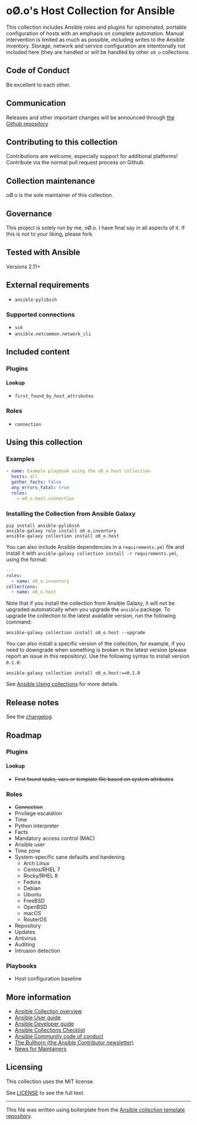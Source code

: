 # oØ.o's Host Collection for Ansible

This collection includes Ansible roles and plugins for opinionated, portable configuration of hosts with an emphasis on complete automation. Manual intervention is limited as much as possible, including writes to the Ansible inventory. Storage, network and service configuration are intentionally not included here (they are handled or will be handled by other `o0_o` collections.

## Code of Conduct

Be excellent to each other.

## Communication

Releases and other important changes will be announced through [the Github repository](https://github.com/o0-o/ansible_collection_host)

## Contributing to this collection

Contributions are welcome, especially support for additional platforms! Contribute via the normal pull request process on Github.

## Collection maintenance

oØ.o is the sole maintainer of this collection.

## Governance

This project is solely run by me, oØ.o. I have final say in all aspects of it. If this is not to your liking, please fork.

## Tested with Ansible

Versions 2.11+

## External requirements

- `ansible-pylibssh`

### Supported connections

- `ssh`
- `ansible.netcommon.network_cli`

## Included content

### Plugins

#### Lookup

- `first_found_by_host_attributes`

### Roles

- `connection`

## Using this collection

### Examples

```yaml
- name: Example playbook using the o0_o.host collection
  hosts: all
  gather_facts: false
  any_errors_fatal: true
  roles:
    - o0_o.host.connection
```

### Installing the Collection from Ansible Galaxy

```shell
pip install ansible-pylibssh
ansible-galaxy role install o0_o.inventory
ansible-galaxy collection install o0_o.host
```

You can also include Ansible dependencies in a `requirements.yml` file and install it with `ansible-galaxy collection install -r requirements.yml`, using the format:

```yaml
---
roles:
  - name: o0_o.inventory
collections:
  - name: o0_o.host
```

Note that if you install the collection from Ansible Galaxy, it will not be upgraded automatically when you upgrade the `ansible` package. To upgrade the collection to the latest available version, run the following command:
```shell
ansible-galaxy collection install o0_o.host --upgrade
```

You can also install a specific version of the collection, for example, if you need to downgrade when something is broken in the latest version (please report an issue in this repository). Use the following syntax to install version `0.1.0`:

```shell
ansible-galaxy collection install o0_o.host:==0.1.0
```

See [Ansible Using collections](https://docs.ansible.com/ansible/devel/user_guide/collections_using.html) for more details.

## Release notes

See the [changelog](https://github.com/o0-o/ansible_collection_host/tree/main/CHANGELOG.rst).

## Roadmap

### Plugins

#### Lookup
- ~~First found tasks, vars or template file based on system attributes~~

### Roles
- ~~Connection~~
- Privilege escalation
- Time
- Python interpreter
- Facts
- Mandatory access control (MAC)
- Ansible user
- Time zone
- System-specific sane defaults and hardening
  - Arch Linux
  - Centos/RHEL 7
  - Rocky/RHEL 8
  - Fedora
  - Debian
  - Ubuntu
  - FreeBSD
  - OpenBSD
  - macOS
  - RouterOS
- Repository
- Updates
- Antivirus
- Auditing
- Intrusion detection

### Playbooks
- Host configuration baseline

## More information

- [Ansible Collection overview](https://github.com/ansible-collections/overview)
- [Ansible User guide](https://docs.ansible.com/ansible/devel/user_guide/index.html)
- [Ansible Developer guide](https://docs.ansible.com/ansible/devel/dev_guide/index.html)
- [Ansible Collections Checklist](https://github.com/ansible-collections/overview/blob/main/collection_requirements.rst)
- [Ansible Community code of conduct](https://docs.ansible.com/ansible/devel/community/code_of_conduct.html)
- [The Bullhorn (the Ansible Contributor newsletter)](https://us19.campaign-archive.com/home/?u=56d874e027110e35dea0e03c1&id=d6635f5420)
- [News for Maintainers](https://github.com/ansible-collections/news-for-maintainers)

## Licensing

This collection uses the MIT license.

See [LICENSE](https://spdx.org/licenses/MIT.html) to see the full text.

---

This file was written using boilerplate from the [Ansible collection template repository](https://github.com/ansible-collections/collection_template).
